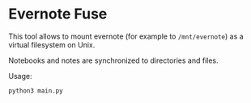 # Evernote Fuse

This tool allows to mount evernote (for example to `/mnt/evernote`) as a virtual filesystem on Unix.

Notebooks and notes are synchronized to directories and files.

Usage:
```bash
python3 main.py
```